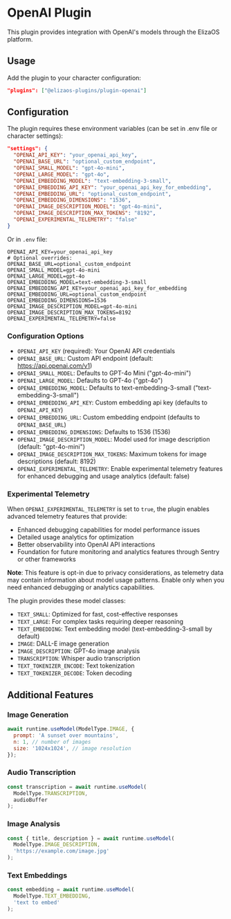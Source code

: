 # OpenAI Plugin

This plugin provides integration with OpenAI's models through the ElizaOS platform.

## Usage

Add the plugin to your character configuration:

```json
"plugins": ["@elizaos-plugins/plugin-openai"]
```

## Configuration

The plugin requires these environment variables (can be set in .env file or character settings):

```json
"settings": {
  "OPENAI_API_KEY": "your_openai_api_key",
  "OPENAI_BASE_URL": "optional_custom_endpoint",
  "OPENAI_SMALL_MODEL": "gpt-4o-mini",
  "OPENAI_LARGE_MODEL": "gpt-4o",
  "OPENAI_EMBEDDING_MODEL": "text-embedding-3-small",
  "OPENAI_EMBEDDING_API_KEY": "your_openai_api_key_for_embedding",
  "OPENAI_EMBEDDING_URL": "optional_custom_endpoint",
  "OPENAI_EMBEDDING_DIMENSIONS": "1536",
  "OPENAI_IMAGE_DESCRIPTION_MODEL": "gpt-4o-mini",
  "OPENAI_IMAGE_DESCRIPTION_MAX_TOKENS": "8192",
  "OPENAI_EXPERIMENTAL_TELEMETRY": "false"
}
```

Or in `.env` file:

```
OPENAI_API_KEY=your_openai_api_key
# Optional overrides:
OPENAI_BASE_URL=optional_custom_endpoint
OPENAI_SMALL_MODEL=gpt-4o-mini
OPENAI_LARGE_MODEL=gpt-4o
OPENAI_EMBEDDING_MODEL=text-embedding-3-small
OPENAI_EMBEDDING_API_KEY=your_openai_api_key_for_embedding
OPENAI_EMBEDDING_URL=optional_custom_endpoint
OPENAI_EMBEDDING_DIMENSIONS=1536
OPENAI_IMAGE_DESCRIPTION_MODEL=gpt-4o-mini
OPENAI_IMAGE_DESCRIPTION_MAX_TOKENS=8192
OPENAI_EXPERIMENTAL_TELEMETRY=false
```

### Configuration Options

- `OPENAI_API_KEY` (required): Your OpenAI API credentials
- `OPENAI_BASE_URL`: Custom API endpoint (default: https://api.openai.com/v1)
- `OPENAI_SMALL_MODEL`: Defaults to GPT-4o Mini ("gpt-4o-mini")
- `OPENAI_LARGE_MODEL`: Defaults to GPT-4o ("gpt-4o")
- `OPENAI_EMBEDDING_MODEL`: Defaults to text-embedding-3-small ("text-embedding-3-small")
- `OPENAI_EMBEDDING_API_KEY`: Custom embedding api key (defaults to `OPENAI_API_KEY`)
- `OPENAI_EMBEDDING_URL`: Custom embedding endpoint (defaults to `OPENAI_BASE_URL`)
- `OPENAI_EMBEDDING_DIMENSIONS`: Defaults to 1536 (1536)
- `OPENAI_IMAGE_DESCRIPTION_MODEL`: Model used for image description (default: "gpt-4o-mini")
- `OPENAI_IMAGE_DESCRIPTION_MAX_TOKENS`: Maximum tokens for image descriptions (default: 8192)
- `OPENAI_EXPERIMENTAL_TELEMETRY`: Enable experimental telemetry features for enhanced debugging and usage analytics (default: false)

### Experimental Telemetry

When `OPENAI_EXPERIMENTAL_TELEMETRY` is set to `true`, the plugin enables advanced telemetry features that provide:

- Enhanced debugging capabilities for model performance issues
- Detailed usage analytics for optimization
- Better observability into OpenAI API interactions
- Foundation for future monitoring and analytics features through Sentry or other frameworks

**Note**: This feature is opt-in due to privacy considerations, as telemetry data may contain information about model usage patterns. Enable only when you need enhanced debugging or analytics capabilities.

The plugin provides these model classes:

- `TEXT_SMALL`: Optimized for fast, cost-effective responses
- `TEXT_LARGE`: For complex tasks requiring deeper reasoning
- `TEXT_EMBEDDING`: Text embedding model (text-embedding-3-small by default)
- `IMAGE`: DALL-E image generation
- `IMAGE_DESCRIPTION`: GPT-4o image analysis
- `TRANSCRIPTION`: Whisper audio transcription
- `TEXT_TOKENIZER_ENCODE`: Text tokenization
- `TEXT_TOKENIZER_DECODE`: Token decoding

## Additional Features

### Image Generation

```js
await runtime.useModel(ModelType.IMAGE, {
  prompt: 'A sunset over mountains',
  n: 1, // number of images
  size: '1024x1024', // image resolution
});
```

### Audio Transcription

```js
const transcription = await runtime.useModel(
  ModelType.TRANSCRIPTION,
  audioBuffer
);
```

### Image Analysis

```js
const { title, description } = await runtime.useModel(
  ModelType.IMAGE_DESCRIPTION,
  'https://example.com/image.jpg'
);
```

### Text Embeddings

```js
const embedding = await runtime.useModel(
  ModelType.TEXT_EMBEDDING,
  'text to embed'
);
```
